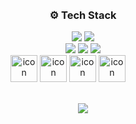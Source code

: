 <div align=center>
  <br><br>
  
  
<!--   ![header](https://capsule-render.vercel.app/api?type=waving&color=auto&height=150&section=header&fontSize=30&animation=twinkling&text=🙋‍♀️) -->

<!-- 메시지 형식의 자기소개 --> 
[](https://github.com/dg941120/dg941120/blob/main/chat.svg)

<!-- 테크 스택 --> 
 ### ⚙️ Tech Stack 
<img src="https://img.shields.io/badge/HTML5-E34F26?style=flat-square&logo=HTML5&logoColor=white"/>
<img src="https://img.shields.io/badge/JavaScript-F7DF1E?style=flat-square&logo=JavaScript&logoColor=white"/><br>
<img src="https://img.shields.io/badge/Spring%20Boot-6DB33F?style=flat-square&logo=Spring%20Boot&logoColor=white"/>

<img src="https://img.shields.io/badge/CSS3-1572B6?style=flat-square&logo=CSS3&logoColor=white"/>
<img src="https://img.shields.io/badge/Java-007396?style=flat-square&logo=Java&logoColor=white"/>
<br>
<img src="https://techstack-generator.vercel.app/docker-icon.svg" alt="icon" width="43" height="43" />
<img src="https://techstack-generator.vercel.app/mysql-icon.svg" alt="icon" width="43" style="width: 43px; height: 43px; margin-right: 0px; margin-bottom: 0px;" />
<img src="https://techstack-generator.vercel.app/aws-icon.svg" alt="icon" width="43" style="width: 43px; height: 43px;" />
<img src="https://techstack-generator.vercel.app/github-icon.svg" alt="icon" width="43" style="width: 43px; height: 43px; margin-right: 48px; margin-bottom: 0px;" />
<br><br> 

<!-- 깃허브 방문자 수 -->
<a href="https://hits.seeyoufarm.com"><img src="https://hits.seeyoufarm.com/api/count/incr/badge.svg?url=https%3A%2F%2Fgithub.com%2Fdg941120&count_bg=%2379C83D&title_bg=%23555555&icon=angellist.svg&icon_color=%233333AE&title=click&edge_flat=true"/></a>
    
</div>
